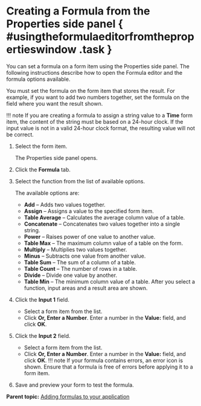 # Creating a Formula from the Properties side panel { #usingtheformulaeditorfromthepropertieswindow .task }

You can set a formula on a form item using the Properties side panel. The following instructions describe how to open the Formula editor and the formula options available.

You must set the formula on the form item that stores the result. For example, if you want to add two numbers together, set the formula on the field where you want the result shown.

!!! note
    If you are creating a formula to assign a string value to a **Time** form item, the content of the string must be based on a 24-hour clock. If the input value is not in a valid 24-hour clock format, the resulting value will not be correct.

1.  Select the form item.

    The Properties side panel opens.

2.  Click the **Formula** tab.

3.  Select the function from the list of available options.

    The available options are:

    -   **Add** – Adds two values together.
    -   **Assign** – Assigns a value to the specified form item.
    -   **Table Average** – Calculates the average column value of a table.
    -   **Concatenate** – Concatenates two values together into a single string.
    -   **Power** – Raises power of one value to another value.
    -   **Table Max** – The maximum column value of a table on the form.
    -   **Multiply** – Multiplies two values together.
    -   **Minus** – Subtracts one value from another value.
    -   **Table Sum** – The sum of a column of a table.
    -   **Table Count** – The number of rows in a table.
    -   **Divide** – Divide one value by another.
    -   **Table Min** – The minimum column value of a table.
    After you select a function, input areas and a result area are shown.

4.  Click the **Input 1** field.

    -   Select a form item from the list.
    -   Click **Or, Enter a Number**. Enter a number in the **Value:** field, and click **OK**.
5.  Click the **Input 2** field.

    -   Select a form item from the list.
    -   Click **Or, Enter a Number**. Enter a number in the **Value:** field, and click **OK**.
        !!! note
            If your formula contains errors, an error icon is shown. Ensure that a formula is free of errors before applying it to a form item.

6.  Save and preview your form to test the formula.

**Parent topic:** [Adding formulas to your application](cr_adding_formulas_toc.md)

